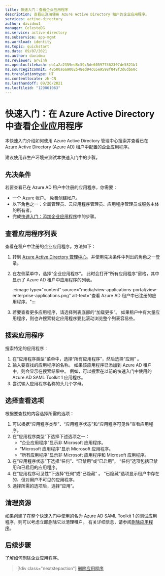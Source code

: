 ```yaml
---
title: 快速入门：查看企业应用程序
description: 查看已注册使用 Azure Active Directory 租户的企业应用程序。
services: active-directory
author: davidmu1
manager: CelesteDG
ms.service: active-directory
ms.subservice: app-mgmt
ms.workload: identity
ms.topic: quickstart
ms.date: 09/07/2021
ms.author: davidmu
ms.reviewer: arvinh
ms.openlocfilehash: eb1a2a2359ed8c59c5de605977362307de5821b1
ms.sourcegitcommit: 48500a6a9002b48ed94c65e9598f049f3d6db60c
ms.translationtype: HT
ms.contentlocale: zh-CN
ms.lasthandoff: 09/26/2021
ms.locfileid: "129061063"
---
```

# <a name="quickstart-view-enterprise-applications-in-azure-active-directory"></a>快速入门：在 Azure Active Directory 中查看企业应用程序

本快速入门介绍如何使用 Azure Active Directory 管理中心搜索并查看已在 Azure Active Directory (Azure AD) 租户中配置的企业应用程序。

建议使用非生产环境来测试本快速入门中的步骤。

## <a name="prerequisites"></a>先决条件

若要查看已在 Azure AD 租户中注册的应用程序，你需要：

- 一个 Azure 帐户。 [免费创建帐户](https://azure.microsoft.com/free/?WT.mc_id=A261C142F)。
- 以下角色之一：全局管理员、云应用程序管理员、应用程序管理员或服务主体的所有者。
- 完成[快速入门：添加企业应用程序](add-application-portal.md)中的步骤。

## <a name="view-a-list-of-applications"></a>查看应用程序列表

查看在租户中注册的企业应用程序，方法如下：

1. 转到 [Azure Active Directory 管理中心](https://aad.portal.azure.com)，并使用先决条件中列出的角色之一登录。
1. 在左侧菜单中，选择“企业应用程序”。 此时会打开“所有应用程序”窗格，其中显示了 Azure AD 租户中应用程序的列表。

    :::image type="content" source="media/view-applications-portal/view-enterprise-applications.png" alt-text="查看 Azure AD 租户中已注册的应用程序。":::

1. 若要查看更多应用程序，请选择列表底部的“加载更多”。 如果租户中有大量应用程序，则也许搜索特定应用程序要比滚动浏览整个列表容易些。

## <a name="search-for-an-application"></a>搜索应用程序

搜索特定的应用程序：

1. 在“应用程序类型”菜单中，选择“所有应用程序”，然后选择“应用”  。
1. 输入要查找的应用程序的名称。 如果该应用程序已添加到 Azure AD 租户中，则会显示在搜索结果中。 例如，可以搜索在以前的快速入门中使用的 Azure AD SAML Toolkit 1 应用程序。 
1. 尝试输入应用程序名称的头几个字母。

## <a name="select-viewing-options"></a>选择查看选项

根据要查找的内容选择所需的选项：

1. 可以根据“应用程序类型”、“应用程序状态”和“应用程序可见性”查看应用程序。  
1. 在“应用程序类型”下选择下述选项之一：
    - “企业应用程序”显示非 Microsoft 应用程序。
    - “Microsoft 应用程序”显示 Microsoft 应用程序。
    - “所有应用程序”显示非 Microsoft 应用程序和 Microsoft 应用程序。
1. 在“应用程序状态”下选择“任何”、“已禁用”或“已启用”。    “任何”选项包括已禁用和已启用的应用程序。
1. 在“应用程序可见性”下选择“任何”或“已隐藏”  。 “已隐藏”选项显示租户中存在的、但对用户不可见的应用程序。
1. 选择所需的选项后，选择“应用”。

## <a name="clean-up-resources"></a>清理资源

如果创建了在整个快速入门中使用的名为 Azure AD SAML Toolkit 1 的测试应用程序，则可以考虑立即删除它以清理租户。 有关详细信息，请参阅[删除应用程序](delete-application-portal.md)。

## <a name="next-steps"></a>后续步骤

了解如何删除企业应用程序。
> [!div class="nextstepaction"]
> [删除应用程序](add-application-portal.md)
